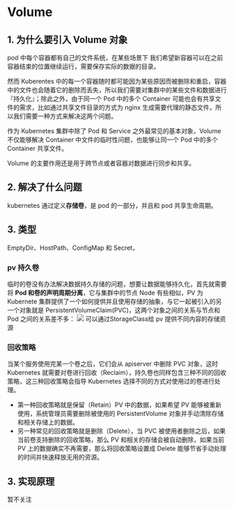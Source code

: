 # Volume

## 1. 为什么要引入 Volume 对象

pod 中每个容器都有自己的文件系统，在某些场景下 我们希望新容器可以在之前容器结束的位置继续运行，需要保存实际的数据的目录。

然而 Kuberentes 中的每一个容器随时都可能因为某些原因而被删除和重启，容器中的文件也会随着它的删除而丢失，所以我们需要对集群中的某些文件和数据进行『持久化』；除此之外，由于同一个 Pod 中的多个 Container 可能也会有共享文件的需求，比如通过共享文件目录的方式为 nginx 生成需要代理的静态文件，所以我们需要一种方式来解决这两个问题。

作为 Kubernetes 集群中除了 Pod 和 Service 之外最常见的基本对象，Volume 不仅能够解决 Container 中文件的临时性问题，也能够让同一个 Pod 中的多个 Container 共享文件。

Volume 的主要作用还是用于跨节点或者容器对数据进行同步和共享。
## 2. 解决了什么问题
kubernetes 通过定义**存储卷**，是 pod 的一部分，并且和 pod 共享生命周期。
## 3. 类型

EmptyDir、HostPath、ConfigMap 和 Secret，

### pv 持久卷
临时的卷没有办法解决数据持久存储的问题，想要让数据能够持久化，首先就需要将 **Pod 和卷的声明周期分离**，它与集群中的节点 Node 有些相似，PV 为 Kubernete 集群提供了一个如何提供并且使用存储的抽象，与它一起被引入的另一个对象就是 PersistentVolumeClaim(PVC)，这两个对象之间的关系与节点和 Pod 之间的关系差不多：
![](https://img.draveness.me/2019-01-14-kubernetes-pv-and-pvc.png)
可以通过StorageClass给 pv 提供不同内容的存储资源
 

### 回收策略
当某个服务使用完某一个卷之后，它们会从 apiserver 中删除 PVC 对象，这时 Kubernetes 就需要对卷进行回收（Reclaim），持久卷也同样包含三种不同的回收策略，这三种回收策略会指导 Kubernetes 选择不同的方式对使用过的卷进行处理。
 
 - 第一种回收策略就是保留（Retain）PV 中的数据，如果希望 PV 能够被重新使用，系统管理员需要删除被使用的 PersistentVolume 对象并手动清除存储和相关存储上的数据。
 - 另一种常见的回收策略就是删除（Delete），当 PVC 被使用者删除之后，如果当前卷支持删除的回收策略，那么 PV 和相关的存储会被自动删除，如果当前 PV 上的数据确实不再需要，那么将回收策略设置成 Delete 能够节省手动处理的时间并快速释放无用的资源。
## 3. 实现原理

暂不关注

